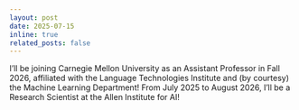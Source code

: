 ```yaml
---
layout: post
date: 2025-07-15
inline: true
related_posts: false
---
```


I’ll be joining Carnegie Mellon University as an Assistant Professor in Fall 2026, affiliated with the Language Technologies Institute and (by courtesy) the Machine Learning Department! From July 2025 to August 2026, I’ll be a Research Scientist at the Allen Institute for AI!